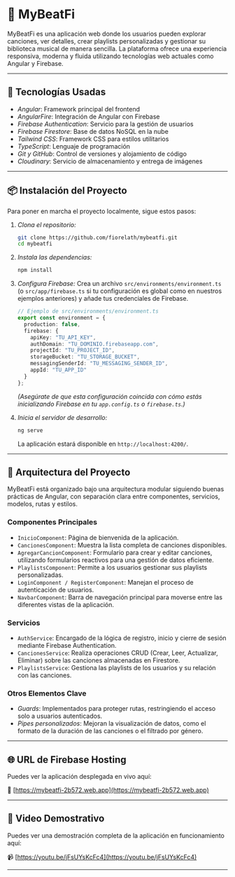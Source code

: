 # 🎵 MyBeatFi

MyBeatFi es una aplicación web donde los usuarios pueden explorar canciones, ver detalles, crear playlists personalizadas y gestionar su biblioteca musical de manera sencilla. La plataforma ofrece una experiencia responsiva, moderna y fluida utilizando tecnologías web actuales como Angular y Firebase.

---

## 🚀 Tecnologías Usadas

* *Angular*: Framework principal del frontend  
* *AngularFire*: Integración de Angular con Firebase  
* *Firebase Authentication*: Servicio para la gestión de usuarios  
* *Firebase Firestore*: Base de datos NoSQL en la nube  
* *Tailwind CSS*: Framework CSS para estilos utilitarios  
* *TypeScript*: Lenguaje de programación  
* *Git y GitHub*: Control de versiones y alojamiento de código  
* *Cloudinary*: Servicio de almacenamiento y entrega de imágenes

---

## 📦 Instalación del Proyecto

Para poner en marcha el proyecto localmente, sigue estos pasos:

1.  *Clona el repositorio:*
    ```bash
    git clone https://github.com/fiorelath/mybeatfi.git
    cd mybeatfi
    ```

2.  *Instala las dependencias:*
    ```bash
    npm install
    ```

3.  *Configura Firebase:*
    Crea un archivo `src/environments/environment.ts` (o `src/app/firebase.ts` si tu configuración es global como en nuestros ejemplos anteriores) y añade tus credenciales de Firebase.

    ```typescript
    // Ejemplo de src/environments/environment.ts
    export const environment = {
      production: false,
      firebase: {
        apiKey: "TU_API_KEY",
        authDomain: "TU_DOMINIO.firebaseapp.com",
        projectId: "TU_PROJECT_ID",
        storageBucket: "TU_STORAGE_BUCKET",
        messagingSenderId: "TU_MESSAGING_SENDER_ID",
        appId: "TU_APP_ID"
      }
    };
    ```

    *(Asegúrate de que esta configuración coincida con cómo estás inicializando Firebase en tu `app.config.ts` o `firebase.ts`.)*

4.  *Inicia el servidor de desarrollo:*
    ```bash
    ng serve
    ```

    La aplicación estará disponible en `http://localhost:4200/`.

---

## 📐 Arquitectura del Proyecto

MyBeatFi está organizado bajo una arquitectura modular siguiendo buenas prácticas de Angular, con separación clara entre componentes, servicios, modelos, rutas y estilos.

### Componentes Principales

* `InicioComponent`: Página de bienvenida de la aplicación.  
* `CancionesComponent`: Muestra la lista completa de canciones disponibles.  
* `AgregarCancionComponent`: Formulario para crear y editar canciones, utilizando formularios reactivos para una gestión de datos eficiente.  
* `PlaylistsComponent`: Permite a los usuarios gestionar sus playlists personalizadas.  
* `LoginComponent / RegisterComponent`: Manejan el proceso de autenticación de usuarios.  
* `NavbarComponent`: Barra de navegación principal para moverse entre las diferentes vistas de la aplicación.

### Servicios

* `AuthService`: Encargado de la lógica de registro, inicio y cierre de sesión mediante Firebase Authentication.  
* `CancionesService`: Realiza operaciones CRUD (Crear, Leer, Actualizar, Eliminar) sobre las canciones almacenadas en Firestore.  
* `PlaylistsService`: Gestiona las playlists de los usuarios y su relación con las canciones.

### Otros Elementos Clave

* *Guards*: Implementados para proteger rutas, restringiendo el acceso solo a usuarios autenticados.  
* *Pipes personalizados*: Mejoran la visualización de datos, como el formato de la duración de las canciones o el filtrado por género.

---

## 🌐 URL de Firebase Hosting

Puedes ver la aplicación desplegada en vivo aquí:

🔗 [https://mybeatfi-2b572.web.app](https://mybeatfi-2b572.web.app)

---

## 🎥 Video Demostrativo

Puedes ver una demostración completa de la aplicación en funcionamiento aquí:

📹 [https://youtu.be/jFsUYsKcFc4](https://youtu.be/jFsUYsKcFc4)

---


